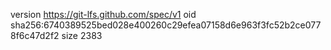 version https://git-lfs.github.com/spec/v1
oid sha256:6740389525bed028e400260c29efea07158d6e963f3fc52b2ce0778f6c47d2f2
size 2383

